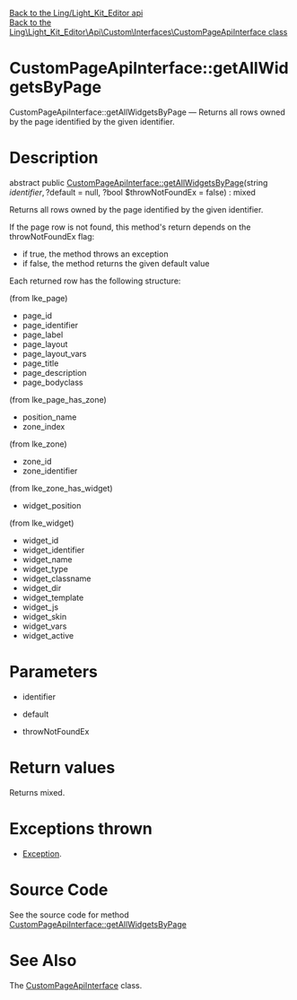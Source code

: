 [Back to the Ling/Light_Kit_Editor api](https://github.com/lingtalfi/Light_Kit_Editor/blob/master/doc/api/Ling/Light_Kit_Editor.md)<br>
[Back to the Ling\Light_Kit_Editor\Api\Custom\Interfaces\CustomPageApiInterface class](https://github.com/lingtalfi/Light_Kit_Editor/blob/master/doc/api/Ling/Light_Kit_Editor/Api/Custom/Interfaces/CustomPageApiInterface.md)


CustomPageApiInterface::getAllWidgetsByPage
================



CustomPageApiInterface::getAllWidgetsByPage — Returns all rows owned by the page identified by the given identifier.




Description
================


abstract public [CustomPageApiInterface::getAllWidgetsByPage](https://github.com/lingtalfi/Light_Kit_Editor/blob/master/doc/api/Ling/Light_Kit_Editor/Api/Custom/Interfaces/CustomPageApiInterface/getAllWidgetsByPage.md)(string $identifier, ?$default = null, ?bool $throwNotFoundEx = false) : mixed




Returns all rows owned by the page identified by the given identifier.


If the page row is not found, this method's return depends on the throwNotFoundEx flag:
- if true, the method throws an exception
- if false, the method returns the given default value


Each returned row has the following structure:

(from lke_page)
- page_id
- page_identifier
- page_label
- page_layout
- page_layout_vars
- page_title
- page_description
- page_bodyclass


(from lke_page_has_zone)
- position_name
- zone_index

(from lke_zone)
- zone_id
- zone_identifier

(from lke_zone_has_widget)
- widget_position

(from lke_widget)
- widget_id
- widget_identifier
- widget_name
- widget_type
- widget_classname
- widget_dir
- widget_template
- widget_js
- widget_skin
- widget_vars
- widget_active




Parameters
================


- identifier

    

- default

    

- throwNotFoundEx

    


Return values
================

Returns mixed.


Exceptions thrown
================

- [Exception](http://php.net/manual/en/class.exception.php).&nbsp;







Source Code
===========
See the source code for method [CustomPageApiInterface::getAllWidgetsByPage](https://github.com/lingtalfi/Light_Kit_Editor/blob/master/Api/Custom/Interfaces/CustomPageApiInterface.php#L72-L72)


See Also
================

The [CustomPageApiInterface](https://github.com/lingtalfi/Light_Kit_Editor/blob/master/doc/api/Ling/Light_Kit_Editor/Api/Custom/Interfaces/CustomPageApiInterface.md) class.




